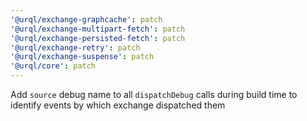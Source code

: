 ```yaml
---
'@urql/exchange-graphcache': patch
'@urql/exchange-multipart-fetch': patch
'@urql/exchange-persisted-fetch': patch
'@urql/exchange-retry': patch
'@urql/exchange-suspense': patch
'@urql/core': patch
---
```


Add `source` debug name to all `dispatchDebug` calls during build time to identify events by which exchange dispatched them
